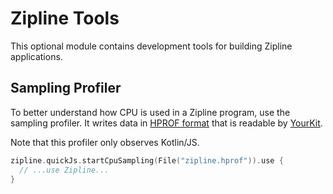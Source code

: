 Zipline Tools
=============

This optional module contains development tools for building Zipline applications.

Sampling Profiler
-----------------

To better understand how CPU is used in a Zipline program, use the sampling profiler. It writes data
in [HPROF format] that is readable by [YourKit].

Note that this profiler only observes Kotlin/JS.

```kotlin
zipline.quickJs.startCpuSampling(File("zipline.hprof")).use {
  // ...use Zipline...
}
```

[HPROF format]: https://hg.openjdk.java.net/jdk6/jdk6/jdk/raw-file/tip/src/share/demo/jvmti/hprof/manual.html
[YourKit]: https://www.yourkit.com/

